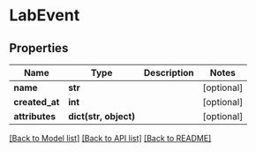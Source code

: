 # LabEvent

## Properties
Name | Type | Description | Notes
------------ | ------------- | ------------- | -------------
**name** | **str** |  | [optional] 
**created_at** | **int** |  | [optional] 
**attributes** | **dict(str, object)** |  | [optional] 

[[Back to Model list]](../README.md#documentation-for-models) [[Back to API list]](../README.md#documentation-for-api-endpoints) [[Back to README]](../README.md)


